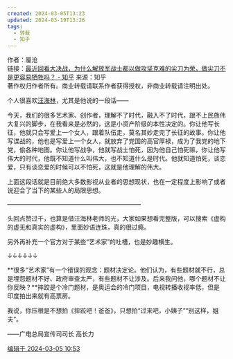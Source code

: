 ```yaml
---
created: 2024-03-05T13:23
updated: 2024-03-19T13:26
tags:
  - 转载
  - 知乎
---
```

作者：厘沧  
链接：[最近回看大决战，为什么解放军战士都以做攻坚克难的尖刀为荣，做尖刀不是更容易牺牲吗？ - 知乎](https://www.zhihu.com/question/639171545/answer/3417823810)
来源：知乎  
著作权归作者所有。商业转载请联系作者获得授权，非商业转载请注明出处。  
  

个人很喜欢[汪海林](https://www.zhihu.com/search?q=%E6%B1%AA%E6%B5%B7%E6%9E%97&search_source=Entity&hybrid_search_source=Entity&hybrid_search_extra=%7B%22sourceType%22%3A%22answer%22%2C%22sourceId%22%3A3417823810%7D)，尤其是他说的一段话——

今天，我们的很多艺术家、创作者，理解不了时代，融入不了时代，跟不上民族伟大复兴的脚步，在我看来是必然的，这是小资产阶级的本性决定的。你让他写长征，他就只会写爱上一个女人，跟着队伍走，莫名其妙走完了长征的故事。你让他写谍战的，他也是写爱上一个女人，就放弃了党国的高官厚禄，成为了我党的地下党，偷各种地图。你让他写战争，他就写战士怕死，因为他自己怕死嘛，你让他写伟大的时代，他既不知道什么叫伟大，也不知道什么是时代。他就知道怕死，谈恋爱，只有谈恋爱的时候可以不怕死，这就是他理解的伟大。

上面这段话就是目前绝大多数影视从业者的思想现状，也在一定程度上影响了或者说迎合了当下的某些人的局限思想。

——————————————————————

头回点赞过千，也算是借汪海林老师的光，大家如果想看完整版，可以搜索《虚构的虚无和真实的虚构》，里面妙语连珠，真的很过瘾。

另外再补充一个官方对于某些“艺术家”的吐槽，也是妙趣横生。

↓↓↓↓↓↓

**很多“艺术家”有一个错误的观念：题材决定论。他们认为，有些题材就不行，总是埋怨题材不好、政府审查太严，有些题材不让涉及。后来我问他，哪个题材不让你反映？**摔跤是个冷门题材，是奥运会的冷门项目，电视转播收视率低，但是印度拍出来就有高票房。

我说，你压根是不想拍《摔跤吧！爸爸》，只想拍“过来吧，小姨子”“别这样，姐夫”。

——广电总局宣传司司长 高长力

[编辑于 2024-03-05 10:53](//www.zhihu.com/question/639171545/answer/3417823810)